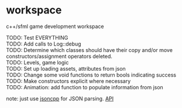 # workspace
c++/sfml game development workspace

TODO: Test EVERYTHING  
TODO: Add calls to Log::debug  
TODO: Determine which classes should have their copy and/or move constructors/assignment operators deleted.  
TODO: Levels, game logic  
TODO: Set up loading assets, attributes from json  
TODO: Change some void functions to return bools indicating success  
TODO: Make constructors explicit where necessary  
TODO: Animation: add function to populate information from json  

note: just use [jsoncpp](https://github.com/open-source-parsers/jsoncpp) for JSON parsing. [API](http://jsoncpp.sourceforge.net/annotated.html)  
